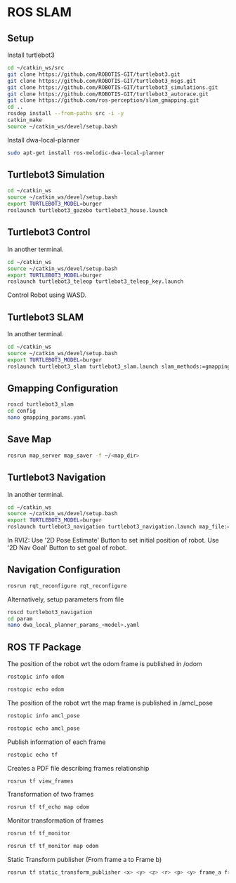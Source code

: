 # ROS SLAM

## Setup
Install turtlebot3
```bash
cd ~/catkin_ws/src
git clone https://github.com/ROBOTIS-GIT/turtlebot3.git
git clone https://github.com/ROBOTIS-GIT/turtlebot3_msgs.git
git clone https://github.com/ROBOTIS-GIT/turtlebot3_simulations.git
git clone https://github.com/ROBOTIS-GIT/turtlebot3_autorace.git
git clone https://github.com/ros-perception/slam_gmapping.git
cd ..
rosdep install --from-paths src -i -y
catkin_make
source ~/catkin_ws/devel/setup.bash
```
Install dwa-local-planner
```bash
sudo apt-get install ros-melodic-dwa-local-planner
```

## Turtlebot3 Simulation
```bash
cd ~/catkin_ws
source ~/catkin_ws/devel/setup.bash
export TURTLEBOT3_MODEL=burger
roslaunch turtlebot3_gazebo turtlebot3_house.launch
```

## Turtlebot3 Control
In another terminal.
```bash
cd ~/catkin_ws
source ~/catkin_ws/devel/setup.bash
export TURTLEBOT3_MODEL=burger
roslaunch turtlebot3_teleop turtlebot3_teleop_key.launch
```
Control Robot using WASD.

## Turtlebot3 SLAM
In another terminal.
```bash
cd ~/catkin_ws
source ~/catkin_ws/devel/setup.bash
export TURTLEBOT3_MODEL=burger
roslaunch turtlebot3_slam turtlebot3_slam.launch slam_methods:=gmapping
```

## Gmapping Configuration
```bash
roscd turtlebot3_slam
cd config
nano gmapping_params.yaml
```

## Save Map
```bash
rosrun map_server map_saver -f ~/<map_dir>
```

## Turtlebot3 Navigation
In another terminal.
```bash
cd ~/catkin_ws
source ~/catkin_ws/devel/setup.bash
export TURTLEBOT3_MODEL=burger
roslaunch turtlebot3_navigation turtlebot3_navigation.launch map_file:=<path_to_map.yaml>
```
In RVIZ:
Use '2D Pose Estimate' Button to set initial position of robot.
Use '2D Nav Goal' Button to set goal of robot.

## Navigation Configuration
```bash
rosrun rqt_reconfigure rqt_reconfigure
```
Alternatively, setup parameters from file
```bash
roscd turtlebot3_navigation
cd param
nano dwa_local_planner_params_<model>.yaml
```

## ROS TF Package
The position of the robot wrt the odom frame is published in /odom
```bash
rostopic info odom
```
```bash
rostopic echo odom
```

The position of the robot wrt the map frame is published in /amcl_pose
```bash
rostopic info amcl_pose
```
```bash
rostopic echo amcl_pose
```

Publish information of each frame
```bash
rostopic echo tf
```

Creates a PDF file describing frames relationship
```bash
rosrun tf view_frames
```

Transformation of two frames
```bash
rosrun tf tf_echo map odom
```

Monitor transformation of frames
```bash
rosrun tf tf_monitor
```
```bash
rosrun tf tf_monitor map odom
```

Static Transform publisher (From frame a to Frame b)
```bash
rosrun tf static_transform_publisher <x> <y> <z> <r> <p> <y> frame_a frame_b 10
```
